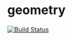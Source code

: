 # geometry

[![Build Status](https://travis-ci.org/dimdimich123/geometry.svg?branch=master)](https://travis-ci.org/dimdimich123/geometry)
